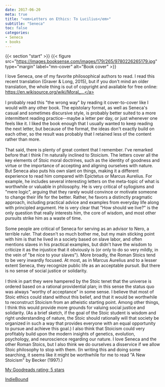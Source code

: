 ```yaml
---
date: 2017-06-20
meta: true
title: "<em>Letters on Ethics: To Lucilius</em>"
subtitle: "Seneca"
toc: false
categories:
- Seneca
- books
---
```


{{< section "start" >}}
{{< figure src="https://images.booksense.com/images/179/265/9780226265179.jpg" type="margin" label="mn-cover" alt="Book cover" >}}

I love Seneca, one of my favorite philosophical authors to read. I read this recent translation (Graver &amp; Long, 2015), but if you don't mind an older translation, the whole thing is out of copyright and available for free online: <a target="_blank" href="https://en.wikisource.org/wiki/Moral_letters_to_Lucilius" rel="nofollow noopener">https://en.wikisource.org/wiki/Moral_...</a><br /><br />I probably read this "the wrong way" by reading it cover-to-cover like I would with any other book. The epistolary format, as well as Seneca's casual and sometimes discursive style, is probably better suited to a more intermittent reading practice--maybe a letter per day, or just whenever one feels like it. I liked the book enough that I usually wanted to keep reading the next letter, but because of the format, the ideas don't exactly build on each other, so the result was probably that I retained less of the content rather than more.<br /><br />That said, there is plenty of great content that I remember. I've remarked before that I think I'm naturally inclined to Stoicism. The letters cover all the key elements of Stoic moral doctrines, such as the identity of goodness and virtue or the importance of accepting and aligning ourselves with nature. But Seneca also puts his own slant on things, making it a different experience to read him compared with Epictetus or Marcus Aurelius. For example, he includes several interesting letters on the meta-topic of what is worthwhile or valuable in philosophy. He is very critical of syllogisms and "mere logic", arguing that they rarely would convince or motivate someone to change their life for the better. Rather, he favors a distinctly pragmatic approach, including practical advice and examples from everyday life along with principled argument. He is very clear that "How should we live?" is the only question that really interests him, the core of wisdom, and most other pursuits strike him as a waste of time.<br /><br />Some people are critical of Seneca for serving as an advisor to Nero, a terrible ruler. That doesn't so much bother me, but my main sticking point with him is that he lived in a society based on slave labor, and often mentions slaves in his practical examples, but didn't have the wisdom to criticize it as the injustice that it obviously is (or only to do so very mildly, in the vein of "be nice to your slaves"). More broadly, the Roman Stoics tend to be very inwardly focused. At most, as in Marcus Aurelius and to a lesser extent Seneca, they recognize public life as an acceptable pursuit. But there is no sense of social justice or solidarity. <br /><br />I think in part they were hampered by the Stoic tenet that the universe is ordered based on a rational providential plan; in this sense the status quo was always "worthy of acceptance" in some sense. I believe that most of Stoic ethics could stand without this belief, and that it would be worthwhile to reconstruct Stoicism from an atheistic starting point. Among other things, I think this would provide more grounds for valuing social justice and solidarity. (As a brief sketch, if the goal of the Stoic student is wisdom and right understanding of nature, the Stoic should rationally will that society be organized in such a way that provides everyone with an equal opportunity to pursue and achieve this goal.) I also think that Stoicism could very profitably build upon the modern insights of genetics, evolution, psychology, and neuroscience regarding our nature. I love Seneca and the other Roman Stoics, but I also think we do ourselves a disservice if we allow Stoic philosophy to stop with them. (In writing this and doing some searching, it seems like it might be worthwhile for me to read "A New Stoicism" by Becker (1997).)

[My Goodreads rating: 5 stars](https://www.goodreads.com/review/show/1972816770)  

[IndieBound](https://www.indiebound.org/book/9780226265179)
